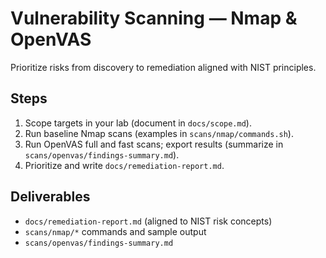 # Vulnerability Scanning — Nmap & OpenVAS

Prioritize risks from discovery to remediation aligned with NIST principles.

## Steps
1. Scope targets in your lab (document in `docs/scope.md`).
2. Run baseline Nmap scans (examples in `scans/nmap/commands.sh`).
3. Run OpenVAS full and fast scans; export results (summarize in `scans/openvas/findings-summary.md`).
4. Prioritize and write `docs/remediation-report.md`.

## Deliverables
- `docs/remediation-report.md` (aligned to NIST risk concepts)
- `scans/nmap/*` commands and sample output
- `scans/openvas/findings-summary.md`
